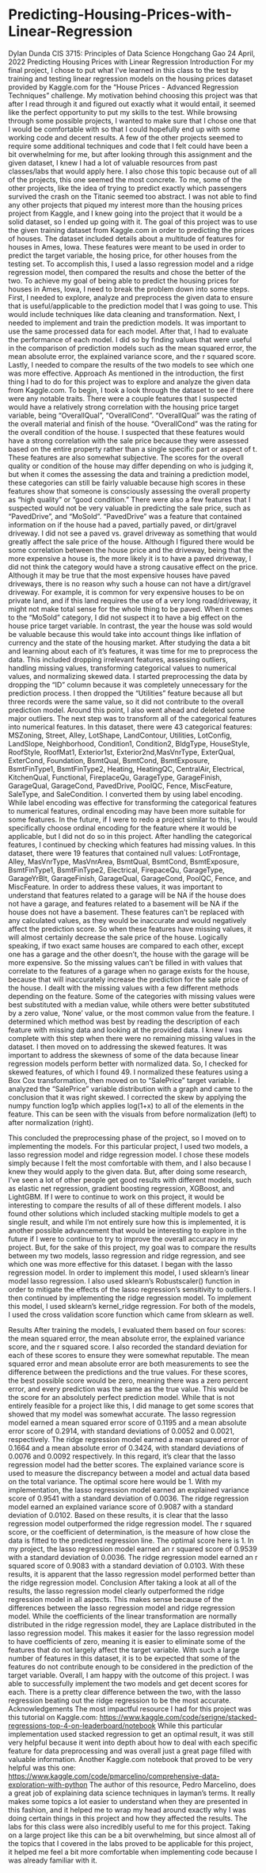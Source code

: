 # Predicting-Housing-Prices-with-Linear-Regression
Dylan Dunda
CIS 3715: Principles of Data Science
Hongchang Gao
24 April, 2022
Predicting Housing Prices with Linear Regression
Introduction
	For my final project, I chose to put what I’ve learned in this class to the test by training and testing linear regression models on the housing prices dataset provided by Kaggle.com for the “House Prices - Advanced Regression Techniques” challenge. My motivation behind choosing this project was that after I read through it and figured out exactly what it would entail, it seemed like the perfect opportunity to put my skills to the test. While browsing through some possible projects, I wanted to make sure that I chose one that I would be comfortable with so that I could hopefully end up with some working code and decent results. A few of the other projects seemed to require some additional techniques and code that I felt could have been a bit overwhelming for me, but after looking through this assignment and the given dataset, I knew I had a lot of valuable resources from past classes/labs that would apply here. I also chose this topic because out of all of the projects, this one seemed the most concrete. To me, some of the other projects, like the idea of trying to predict exactly which passengers survived the crash on the Titanic seemed too abstract. I was not able to find any other projects that piqued my interest more than the housing prices project from Kaggle, and I knew going into the project that it would be a solid dataset, so I ended up going with it.
The goal of this project was to use the given training dataset from Kaggle.com in order to predicting the prices of houses. The dataset included details about a multitude of features for houses in Ames, Iowa. These features were meant to be used in order to predict the target variable, the hosing price, for other houses from the testing set. To accomplish this, I used a lasso regression model and a ridge regression model, then compared the results and chose the better of the two.
To achieve my goal of being able to predict the housing prices for houses in Ames, Iowa, I need to break the problem down into some steps. First, I needed to explore, analyze and preprocess the given data to ensure that is useful/applicable to the prediction model that I was going to use. This would include techniques like data cleaning and transformation. Next, I needed to implement and train the prediction models. It was important to use the same processed data for each model. After that, I had to evaluate the performance of each model. I did so by finding values that were useful in the comparison of prediction models such as the mean squared error, the mean absolute error, the explained variance score, and the r squared score. Lastly, I needed to compare the results of the two models to see which one was more effective.
Approach
	As mentioned in the introduction, the first thing I had to do for this project was to explore and analyze the given data from Kaggle.com. 
To begin, I took a look through the dataset to see if there were any notable traits. There were a couple features that I suspected would have a relatively strong correlation with the housing price target variable, being “OverallQual”, “OverallCond”. “OverallQual” was the rating of the overall material and finish of the house. “OverallCond” was the rating for the overall condition of the house. I suspected that these features would have a strong correlation with the sale price because they were assessed based on the entire property rather than a single specific part or aspect of t. These features are also somewhat subjective. The scores for the overall quality or condition of the house may differ depending on who is judging it, but when it comes the assessing the data and training a prediction model, these categories can still be fairly valuable because high scores in these features show that someone is consciously assessing the overall property as “high quality” or “good condition.”
	There were also a few features that I suspected would not be very valuable in predicting the sale price, such as “PavedDrive”, and “MoSold”. “PavedDrive” was a feature that contained information on if the house had a paved, partially paved, or dirt/gravel driveway. I did not see a paved vs. gravel driveway as something that would greatly affect the sale price of the house. Although I figured there would be some correlation between the house price and the driveway, being that the more expensive a house is, the more likely it is to have a paved driveway, I did not think the category would have a strong causative effect on the price. Although it may be true that the most expensive houses have paved driveways, there is no reason why such a house can not have a dirt/gravel driveway. For example, it is common for very expensive houses to be on private land, and if this land requires the use of a very long road/driveway, it might not make total sense for the whole thing to be paved. When it comes to the “MoSold” category, I did not suspect it to have a big effect on the house price target variable. In contrast, the year the house was sold would be valuable because this would take into account things like inflation of currency and the state of the housing market.
	After studying the data a bit and learning about each of it’s features, it was time for me to preprocess the data. This included dropping irrelevant features, assessing outliers, handling missing values, transforming categorical values to numerical values, and normalizing skewed data.
	I started preprocessing the data by dropping the “ID” column because it was completely unnecessary for the prediction process. I then dropped the “Utilities” feature because all but three records were the same value, so it did not contribute to the overall prediction model. Around this point, I also went ahead and deleted some major outliers.
	The next step was to transform all of the categorical features into numerical features. In this dataset, there were 43 categorical features: MSZoning, Street, Alley, LotShape, LandContour, Utilities, LotConfig, LandSlope, Neighborhood, Condition1, Condition2, BldgType, HouseStyle, RoofStyle, RoofMat1, Exterior1st, Exterior2nd,MasVnrType, ExterQual, ExterCond, Foundation, BsmtQual, BsmtCond, BsmtExposure, BsmtFinType1, BsmtFinType2, Heating, HeatingQC, CentralAir, Electrical, KitchenQual, Functional, FireplaceQu, GarageType, GarageFinish, GarageQual, GarageCond, PavedDrive, PoolQC, Fence, MiscFeature, SaleType, and SaleCondition. I converted them by using label encoding. While label encoding was effective for transforming the categorical features to numerical features, ordinal encoding may have been more suitable for some features. In the future, if I were to redo a project similar to this, I would specifically choose ordinal encoding for the feature where it would be applicable, but I did not do so in this project.
	After handling the categorical features, I continued by checking which features had missing values. In this dataset, there were 19 features that contained null values: LotFrontage, Alley, MasVnrType, MasVnrArea, BsmtQual, BsmtCond, BsmtExposure, BsmtFinType1, BsmtFinType2, Electrical, FirepaceQu, GarageType, GarageYrBlt, GarageFinish, GarageQual, GarageCond, PoolQC, Fence, and MiscFeature. In order to address these values, it was important to understand that features related to a garage will be NA if the house does not have a garage, and features related to a basement will be NA if the house does not have a basement. These features can’t be replaced with any calculated values, as they would be inaccurate and would negatively affect the prediction score. So when these features have missing values, it will almost certainly decrease the sale price of the house. Logically speaking, if two exact same houses are compared to each other, except one has a garage and the other doesn’t, the house with the garage will be more expensive. So the missing values can’t be filled in with values that correlate to the features of a garage when no garage exists for the house, because that will inaccurately increase the prediction for the sale price of the house. I dealt with the missing values with a few different methods depending on the feature. Some of the categories with missing values were best substituted with a median value, while others were better substituted by a zero value, ‘None’ value, or the most common value from the feature. I determined which method was best by reading the description of each feature with missing data and looking at the provided data. I knew I was complete with this step when there were no remaining missing values in the dataset.
	I then moved on to addressing the skewed features. It was important to address the skewness of some of the data because linear regression models perform better with normalized data. So, I checked for skewed features, of which I found 49. I normalized these features using a Box Cox transformation, then moved on to “SalePrice” target variable. I analyzed the “SalePrice” variable distribution with a graph and came to the conclusion that it was right skewed. I corrected the skew by applying the numpy function log1p which applies log(1+x) to all of the elements in the feature. This can be seen with the visuals from before normalization (left) to after normalization (right).
 
This concluded the preprocessing phase of the project, so I moved on to implementing the models. For this particular project, I used two models, a lasso regression model and ridge regression model. I chose these models simply because I felt the most comfortable with them, and I also because I knew they would apply to the given data. But, after doing some research, I’ve seen a lot of other people get good results with different models, such as elastic net regression, gradient boosting regression, XGBoost, and LightGBM. If I were to continue to work on this project, it would be interesting to compare the results of all of these different models. I also found other solutions which included stacking multiple models to get a single result, and while I’m not entirely sure how this is implemented, it is another possible advancement that would be interesting to explore in the future if I were to continue to try to improve the overall accuracy in my project. But, for the sake of this project, my goal was to compare the results between my two models, lasso regression and ridge regression, and see which one was more effective for this dataset.
	I began with the lasso regression model. In order to implement this model, I used sklearn’s linear model lasso regression. I also used sklearn’s Robustscaler() function in order to mitigate the effects of the lasso regression’s sensitivity to outliers. I then continued by implementing the ridge regression model. To implement this model, I used sklearn’s kernel_ridge regression. For both of the models, I used the cross validation score function which came from sklearn as well.
	
Results
	After training the models, I evaluated them based on four scores: the mean squared error, the mean absolute error, the explained variance score, and the r squared score. I also recorded the standard deviation for each of these scores to ensure they were somewhat reputable.
	The mean squared error and mean absolute error are both measurements to see the difference between the predictions and the true values. For these scores, the best possible score would be zero, meaning there was a zero percent error, and every prediction was the same as the true value. This would be the score for an absolutely perfect prediction model. While that is not entirely feasible for a project like this, I did manage to get some scores that showed that my model was somewhat accurate. The lasso regression model earned a mean squared error score of 0.1195 and a mean absolute error score of 0.2914, with standard deviations of 0.0052 and 0.0021, respectively. The ridge regression model earned a mean squared error of 0.1664 and a mean absolute error of 0.3424, with standard deviations of 0.0076 and 0.0092 respectively. In this regard, it’s clear that the lasso regression model had the better scores.
	The explained variance score is used to measure the discrepancy between a model and actual data based on the total variance. The optimal score here would be 1. With my implementation, the lasso regression model earned an explained variance score of 0.9541 with a standard deviation of 0.0036. The ridge regression model earned an explained variance score of 0.9087 with a standard deviation of 0.0102. Based on these results, it is clear that the lasso regression model outperformed the ridge regression model.
	The r squared score, or the coefficient of determination, is the measure of how close the data is fitted to the predicted regression line. The optimal score here is 1. In my project, the lasso regression model earned an r squared score of 0.9539 with a standard deviation of 0.0036. The ridge regression model earned an r squared score of 0.9083 with a standard deviation of 0.0103. With these results, it is apparent that the lasso regression model performed better than the ridge regression model.
Conclusion
	After taking a look at all of the results, the lasso regression model clearly outperformed the ridge regression model in all aspects. This makes sense because of the differences between the lasso regression model and ridge regression model. While the coefficients of the linear transformation are normally distributed in the ridge regression model, they are Laplace distributed in the lasso regression model. This makes it easier for the lasso regression model to have coefficients of zero, meaning it is easier to eliminate some of the features that do not largely affect the target variable. With such a large number of features in this dataset, it is to be expected that some of the features do not contribute enough to be considered in the prediction of the target variable.
	Overall, I am happy with the outcome of this project. I was able to successfully implement the two models and get decent scores for each. There is a pretty clear difference between the two, with the lasso regression beating out the ridge regression to be the most accurate. 
Acknowledgements
The most impactful resource I had for this project was this tutorial on Kaggle.com: https://www.kaggle.com/code/serigne/stacked-regressions-top-4-on-leaderboard/notebook
While this particular implementation used stacked regression to get an optimal result, it was still very helpful because it went into depth about how to deal with each specific feature for data preprocessing and was overall just a great page filled with valuable information.
Another Kaggle.com notebook that proved to be very helpful was this one: https://www.kaggle.com/code/pmarcelino/comprehensive-data-exploration-with-python
The author of this resource, Pedro Marcelino, does a great job of explaining data science techniques in layman’s terms. It really makes some topics a lot easier to understand when they are presented in this fashion, and it helped me to wrap my head around exactly why I was doing certain things in this project and how they affected the results.
	The labs for this class were also incredibly useful to me for this project. Taking on a large project like this can be a bit overwhelming, but since almost all of the topics that I covered in the labs proved to be applicable for this project, it helped me feel a bit more comfortable when implementing code because I was already familiar with it.
